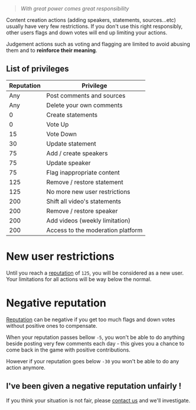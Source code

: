 > _With great power comes great responsibility_

Content creation actions (adding speakers, statements, sources...etc) usually have very few
restrictions. If you don't use this right responsibly, other users flags and down votes
will end up limiting your actions.
 
Judgement actions such as voting and flagging are limited to avoid abusing them and to
**reinforce their meaning**.

## List of privileges

| Reputation | Privilege                                                  |
|------------|------------------------------------------------------------|
| Any        | Post comments and sources     
| Any        | Delete your own comments                 
| 0          | Create statements
| 0          | Vote Up                                 
| 15         | Vote Down                                    
| 30         | Update statement  
| 75         | Add / create speakers
| 75         | Update speaker
| 75         | Flag inappropriate content  
| 125        | Remove / restore statement     
| 125        | No more new user restrictions               
| 200        | Shift all video's statements                                 
| 200        | Remove / restore speaker
| 200        | Add videos (weekly limitation)                           
| 200        | Access to the moderation platform                           


# New user restrictions

Until you reach a [reputation](/help/reputation) of `125`, you will be considered as a new user.
Your limitations for all actions will be way below the normal.


# Negative reputation

[Reputation](/help/reputation) can be negative if you get too much flags and down votes
without positive ones to compensate.

When your reputation passes bellow `-5`, you won't be able to do anything beside posting very few comments
each day - this gives you a chance to come back in the game with positive contributions.

However if your reputation goes below `-30` you won't be able to do any action anymore.


## I've been given a negative reputation unfairly !

If you think your situation is not fair, please [contact us](/help/contact)
and we'll investigate.